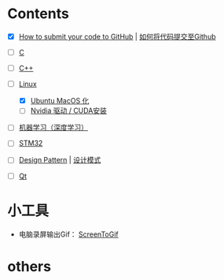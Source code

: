 # Contents

- [x] [How to submit your code to GitHub](git/git.md) | [如何将代码提交至Github](git/git_cn.md)

- [ ] [C ](c/c.md)

- [ ] [C++](cxx/cxx.md)

- [ ] [Linux]()
  - [x] [Ubuntu MacOS 化](linux/docs/desktop-MacOS/desktop-MacOS.md)
  - [ ] [Nvidia 驱动 / CUDA安装 ](linux/docs/nvidia/nvidia.md)

- [ ] [机器学习（深度学习）](MachineLearning/deepLearning_cn.md)

- [ ] [STM32](stm32/stm32.md)

<!-- - [ ] [Leetcode 刷题](leetcode/README.md) -->

- [ ] [Design Pattern](DesignPattern/README.md) | [设计模式](DesignPattern/README.md)

- [ ] [Qt](qt/qt.md)



# 小工具

- 电脑录屏输出Gif： [ScreenToGif](https://www.screentogif.com/)


# others

